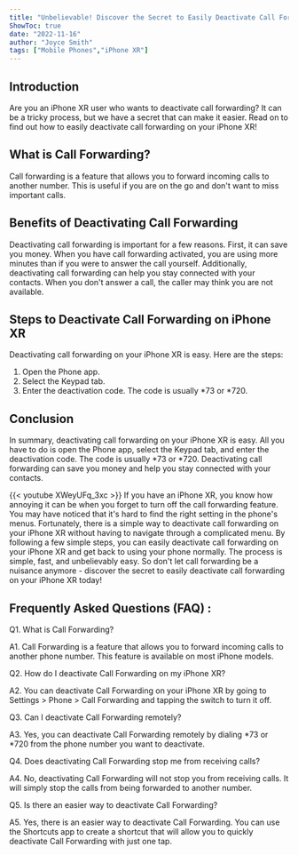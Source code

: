 ```yaml
---
title: "Unbelievable! Discover the Secret to Easily Deactivate Call Forwarding on Your iPhone XR!"
ShowToc: true 
date: "2022-11-16"
author: "Joyce Smith" 
tags: ["Mobile Phones","iPhone XR"]
---
```

## Introduction

Are you an iPhone XR user who wants to deactivate call forwarding? It can be a tricky process, but we have a secret that can make it easier. Read on to find out how to easily deactivate call forwarding on your iPhone XR!

## What is Call Forwarding?

Call forwarding is a feature that allows you to forward incoming calls to another number. This is useful if you are on the go and don't want to miss important calls.

## Benefits of Deactivating Call Forwarding

Deactivating call forwarding is important for a few reasons. First, it can save you money. When you have call forwarding activated, you are using more minutes than if you were to answer the call yourself. Additionally, deactivating call forwarding can help you stay connected with your contacts. When you don't answer a call, the caller may think you are not available.

## Steps to Deactivate Call Forwarding on iPhone XR

Deactivating call forwarding on your iPhone XR is easy. Here are the steps:

1. Open the Phone app.
2. Select the Keypad tab.
3. Enter the deactivation code. The code is usually *73 or *720.

## Conclusion

In summary, deactivating call forwarding on your iPhone XR is easy. All you have to do is open the Phone app, select the Keypad tab, and enter the deactivation code. The code is usually *73 or *720. Deactivating call forwarding can save you money and help you stay connected with your contacts.

{{< youtube XWeyUFq_3xc >}} 
If you have an iPhone XR, you know how annoying it can be when you forget to turn off the call forwarding feature. You may have noticed that it's hard to find the right setting in the phone's menus. Fortunately, there is a simple way to deactivate call forwarding on your iPhone XR without having to navigate through a complicated menu. By following a few simple steps, you can easily deactivate call forwarding on your iPhone XR and get back to using your phone normally. The process is simple, fast, and unbelievably easy. So don't let call forwarding be a nuisance anymore - discover the secret to easily deactivate call forwarding on your iPhone XR today!

## Frequently Asked Questions (FAQ) :
Q1. What is Call Forwarding?

A1. Call Forwarding is a feature that allows you to forward incoming calls to another phone number. This feature is available on most iPhone models.

Q2. How do I deactivate Call Forwarding on my iPhone XR?

A2. You can deactivate Call Forwarding on your iPhone XR by going to Settings > Phone > Call Forwarding and tapping the switch to turn it off.

Q3. Can I deactivate Call Forwarding remotely?

A3. Yes, you can deactivate Call Forwarding remotely by dialing *73 or *720 from the phone number you want to deactivate.

Q4. Does deactivating Call Forwarding stop me from receiving calls?

A4. No, deactivating Call Forwarding will not stop you from receiving calls. It will simply stop the calls from being forwarded to another number.

Q5. Is there an easier way to deactivate Call Forwarding?

A5. Yes, there is an easier way to deactivate Call Forwarding. You can use the Shortcuts app to create a shortcut that will allow you to quickly deactivate Call Forwarding with just one tap.


